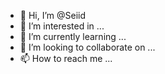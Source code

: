 - 👋 Hi, I’m @Seiid
- 👀 I’m interested in ...
- 🌱 I’m currently learning ...
- 💞️ I’m looking to collaborate on ...
- 📫 How to reach me ...

<!---
Seiid/Seiid is a ✨ special ✨ repository because its `README.md` (this file) appears on your GitHub profile.
You can click the Preview link to take a look at your changes.
--->
